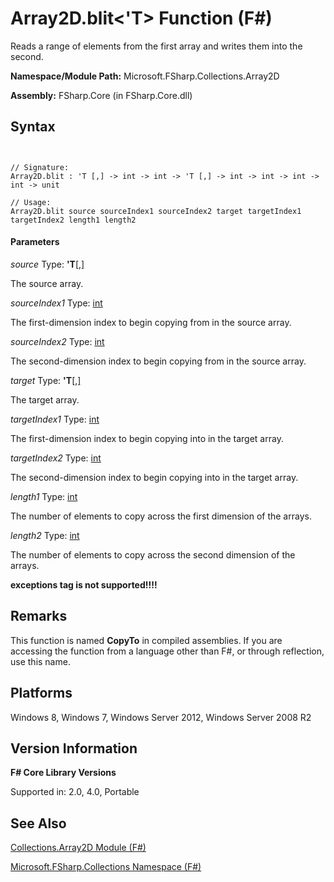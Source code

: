 # Array2D.blit<'T> Function (F#)

Reads a range of elements from the first array and writes them into the second.

**Namespace/Module Path:** Microsoft.FSharp.Collections.Array2D

**Assembly:** FSharp.Core (in FSharp.Core.dll)


## Syntax


```


// Signature:
Array2D.blit : 'T [,] -> int -> int -> 'T [,] -> int -> int -> int -> int -> unit

// Usage:
Array2D.blit source sourceIndex1 sourceIndex2 target targetIndex1 targetIndex2 length1 length2

```



#### Parameters
*source*
Type: **'T**[[,]](http://msdn.microsoft.com/en-us/library/077252f3-e6ce-441c-9d5b-a6030eaef7cd)


The source array.


*sourceIndex1*
Type: [int](http://msdn.microsoft.com/en-us/library/025d5455-3622-4ea5-9573-3ecbd4ee1375)


The first-dimension index to begin copying from in the source array.


*sourceIndex2*
Type: [int](http://msdn.microsoft.com/en-us/library/025d5455-3622-4ea5-9573-3ecbd4ee1375)


The second-dimension index to begin copying from in the source array.


*target*
Type: **'T**[[,]](http://msdn.microsoft.com/en-us/library/077252f3-e6ce-441c-9d5b-a6030eaef7cd)


The target array.


*targetIndex1*
Type: [int](http://msdn.microsoft.com/en-us/library/025d5455-3622-4ea5-9573-3ecbd4ee1375)


The first-dimension index to begin copying into in the target array.


*targetIndex2*
Type: [int](http://msdn.microsoft.com/en-us/library/025d5455-3622-4ea5-9573-3ecbd4ee1375)


The second-dimension index to begin copying into in the target array.


*length1*
Type: [int](http://msdn.microsoft.com/en-us/library/025d5455-3622-4ea5-9573-3ecbd4ee1375)


The number of elements to copy across the first dimension of the arrays.


*length2*
Type: [int](http://msdn.microsoft.com/en-us/library/025d5455-3622-4ea5-9573-3ecbd4ee1375)


The number of elements to copy across the second dimension of the arrays.



**exceptions tag is not supported!!!!**

## Remarks
This function is named **CopyTo** in compiled assemblies. If you are accessing the function from a language other than F#, or through reflection, use this name.


## Platforms
Windows 8, Windows 7, Windows Server 2012, Windows Server 2008 R2


## Version Information
**F# Core Library Versions**

Supported in: 2.0, 4.0, Portable




## See Also
[Collections.Array2D Module &#40;F&#35;&#41;](Collections.Array2D-Module-%5BFSharp%5D.md)

[Microsoft.FSharp.Collections Namespace &#40;F&#35;&#41;](Microsoft.FSharp.Collections-Namespace-%5BFSharp%5D.md)

